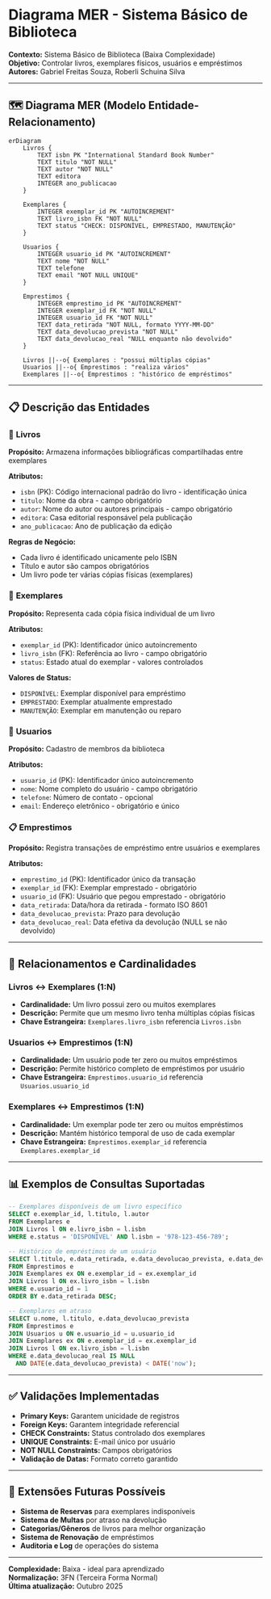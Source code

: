 # Diagrama MER - Sistema Básico de Biblioteca

**Contexto:** Sistema Básico de Biblioteca (Baixa Complexidade)  
**Objetivo:** Controlar livros, exemplares físicos, usuários e empréstimos  
**Autores:** Gabriel Freitas Souza, Roberli Schuina Silva  

---

## 🗺️ Diagrama MER (Modelo Entidade-Relacionamento)

```mermaid
erDiagram
    Livros {
        TEXT isbn PK "International Standard Book Number"
        TEXT titulo "NOT NULL"
        TEXT autor "NOT NULL"
        TEXT editora
        INTEGER ano_publicacao
    }
    
    Exemplares {
        INTEGER exemplar_id PK "AUTOINCREMENT"
        TEXT livro_isbn FK "NOT NULL"
        TEXT status "CHECK: DISPONÍVEL, EMPRESTADO, MANUTENÇÃO"
    }
    
    Usuarios {
        INTEGER usuario_id PK "AUTOINCREMENT"
        TEXT nome "NOT NULL"
        TEXT telefone
        TEXT email "NOT NULL UNIQUE"
    }
    
    Emprestimos {
        INTEGER emprestimo_id PK "AUTOINCREMENT"
        INTEGER exemplar_id FK "NOT NULL"
        INTEGER usuario_id FK "NOT NULL"
        TEXT data_retirada "NOT NULL, formato YYYY-MM-DD"
        TEXT data_devolucao_prevista "NOT NULL"
        TEXT data_devolucao_real "NULL enquanto não devolvido"
    }

    Livros ||--o{ Exemplares : "possui múltiplas cópias"
    Usuarios ||--o{ Emprestimos : "realiza vários"
    Exemplares ||--o{ Emprestimos : "histórico de empréstimos"
```

---

## 📋 Descrição das Entidades

### 📖 **Livros**
**Propósito:** Armazena informações bibliográficas compartilhadas entre exemplares

**Atributos:**
- `isbn` (PK): Código internacional padrão do livro - identificação única
- `titulo`: Nome da obra - campo obrigatório
- `autor`: Nome do autor ou autores principais - campo obrigatório
- `editora`: Casa editorial responsável pela publicação
- `ano_publicacao`: Ano de publicação da edição

**Regras de Negócio:**
- Cada livro é identificado unicamente pelo ISBN
- Título e autor são campos obrigatórios
- Um livro pode ter várias cópias físicas (exemplares)

### 📄 **Exemplares**
**Propósito:** Representa cada cópia física individual de um livro

**Atributos:**
- `exemplar_id` (PK): Identificador único autoincremento
- `livro_isbn` (FK): Referência ao livro - campo obrigatório
- `status`: Estado atual do exemplar - valores controlados

**Valores de Status:**
- `DISPONÍVEL`: Exemplar disponível para empréstimo
- `EMPRESTADO`: Exemplar atualmente emprestado
- `MANUTENÇÃO`: Exemplar em manutenção ou reparo

### 👥 **Usuarios**
**Propósito:** Cadastro de membros da biblioteca

**Atributos:**
- `usuario_id` (PK): Identificador único autoincremento
- `nome`: Nome completo do usuário - campo obrigatório
- `telefone`: Número de contato - opcional
- `email`: Endereço eletrônico - obrigatório e único

### 📋 **Emprestimos**
**Propósito:** Registra transações de empréstimo entre usuários e exemplares

**Atributos:**
- `emprestimo_id` (PK): Identificador único da transação
- `exemplar_id` (FK): Exemplar emprestado - obrigatório
- `usuario_id` (FK): Usuário que pegou emprestado - obrigatório
- `data_retirada`: Data/hora da retirada - formato ISO 8601
- `data_devolucao_prevista`: Prazo para devolução
- `data_devolucao_real`: Data efetiva da devolução (NULL se não devolvido)

---

## 🔗 Relacionamentos e Cardinalidades

### **Livros ↔ Exemplares (1:N)**
- **Cardinalidade:** Um livro possui zero ou muitos exemplares
- **Descrição:** Permite que um mesmo livro tenha múltiplas cópias físicas
- **Chave Estrangeira:** `Exemplares.livro_isbn` referencia `Livros.isbn`

### **Usuarios ↔ Emprestimos (1:N)**
- **Cardinalidade:** Um usuário pode ter zero ou muitos empréstimos
- **Descrição:** Permite histórico completo de empréstimos por usuário
- **Chave Estrangeira:** `Emprestimos.usuario_id` referencia `Usuarios.usuario_id`

### **Exemplares ↔ Emprestimos (1:N)**
- **Cardinalidade:** Um exemplar pode ter zero ou muitos empréstimos
- **Descrição:** Mantém histórico temporal de uso de cada exemplar
- **Chave Estrangeira:** `Emprestimos.exemplar_id` referencia `Exemplares.exemplar_id`

---

## 📊 Exemplos de Consultas Suportadas

```sql
-- Exemplares disponíveis de um livro específico
SELECT e.exemplar_id, l.titulo, l.autor
FROM Exemplares e
JOIN Livros l ON e.livro_isbn = l.isbn
WHERE e.status = 'DISPONÍVEL' AND l.isbn = '978-123-456-789';

-- Histórico de empréstimos de um usuário
SELECT l.titulo, e.data_retirada, e.data_devolucao_prevista, e.data_devolucao_real
FROM Emprestimos e
JOIN Exemplares ex ON e.exemplar_id = ex.exemplar_id
JOIN Livros l ON ex.livro_isbn = l.isbn
WHERE e.usuario_id = 1
ORDER BY e.data_retirada DESC;

-- Exemplares em atraso
SELECT u.nome, l.titulo, e.data_devolucao_prevista
FROM Emprestimos e
JOIN Usuarios u ON e.usuario_id = u.usuario_id
JOIN Exemplares ex ON e.exemplar_id = ex.exemplar_id
JOIN Livros l ON ex.livro_isbn = l.isbn
WHERE e.data_devolucao_real IS NULL 
  AND DATE(e.data_devolucao_prevista) < DATE('now');
```

---

## ✅ Validações Implementadas

- **Primary Keys:** Garantem unicidade de registros
- **Foreign Keys:** Garantem integridade referencial  
- **CHECK Constraints:** Status controlado dos exemplares
- **UNIQUE Constraints:** E-mail único por usuário
- **NOT NULL Constraints:** Campos obrigatórios
- **Validação de Datas:** Formato correto garantido

---

## 🚀 Extensões Futuras Possíveis

- **Sistema de Reservas** para exemplares indisponíveis
- **Sistema de Multas** por atraso na devolução
- **Categorias/Gêneros** de livros para melhor organização
- **Sistema de Renovação** de empréstimos
- **Auditoria e Log** de operações do sistema

---

**Complexidade:** Baixa - ideal para aprendizado  
**Normalização:** 3FN (Terceira Forma Normal)  
**Última atualização:** Outubro 2025